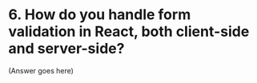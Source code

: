 # 6. How do you handle form validation in React, both client-side and server-side?

(Answer goes here)
